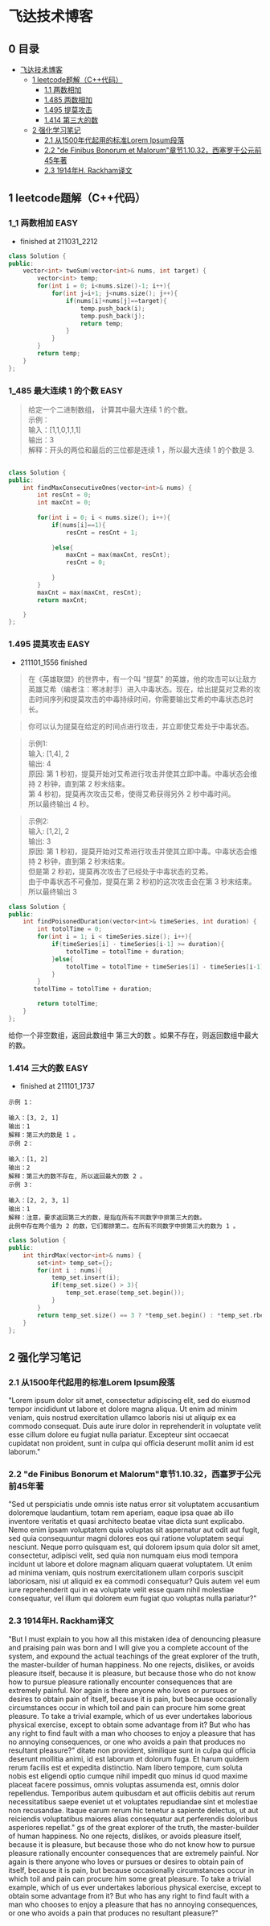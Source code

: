 # 飞达技术博客

## 0 目录

- [飞达技术博客](#------)
  * [1 leetcode题解（C++代码）](#1)
    + [1.1 两数相加](#1_1) 
    + [1.485 两数相加](#1_485) 
    + [1.495 提莫攻击](#1_495) 
    + [1.414 第三大的数](#1_414) 
  * [2 强化学习笔记](#2)
    + [2.1 从1500年代起用的标准Lorem Ipsum段落](#2_1)
    + [2.2 "de Finibus Bonorum et Malorum"章节1.10.32，西塞罗于公元前45年著](#2_2)
    + [2.3 1914年H. Rackham译文](#2_3)


## 1 leetcode题解（C++代码）<span id="1"></span>

### 1_1 两数相加 EASY<span id="1_1"></span>
- finished at 211031_2212

~~~c++
class Solution {
public:
    vector<int> twoSum(vector<int>& nums, int target) {
        vector<int> temp;
        for(int i = 0; i<nums.size()-1; i++){
            for(int j=i+1; j<nums.size(); j++){
                if(nums[i]+nums[j]==target){
                    temp.push_back(i);
                    temp.push_back(j);
                    return temp;
                }
            }
        }
        return temp;
    }
};
~~~

### 1_485 最大连续 1 的个数 EASY  <span id="1_485"></span>
>给定一个二进制数组， 计算其中最大连续 1 的个数。  
>示例：  
>输入：[1,1,0,1,1,1]    
>输出：3  
>解释：开头的两位和最后的三位都是连续 1 ，所以最大连续 1 的个数是 3.  

~~~c++
 
class Solution {
public:
    int findMaxConsecutiveOnes(vector<int>& nums) {
        int resCnt = 0; 
        int maxCnt = 0;
        
        for(int i = 0; i < nums.size(); i++){
            if(nums[i]==1){
                resCnt = resCnt + 1;
                 
            }else{
                maxCnt = max(maxCnt, resCnt);
                resCnt = 0;
   
            }
        }
        maxCnt = max(maxCnt, resCnt);
        return maxCnt;

    }
};
~~~
### 1.495 提莫攻击 EASY <span id="1_495"></span>
- 211101_1556 finished
>在《英雄联盟》的世界中，有一个叫 “提莫” 的英雄，他的攻击可以让敌方英雄艾希（编者注：寒冰射手）进入中毒状态。现在，给出提莫对艾希的攻击时间序列和提莫攻击的中毒持续时间，你需要输出艾希的中毒状态总时长。  

>你可以认为提莫在给定的时间点进行攻击，并立即使艾希处于中毒状态。  

>示例1:  
>输入: [1,4], 2  
>输出: 4  
>原因: 第 1 秒初，提莫开始对艾希进行攻击并使其立即中毒。中毒状态会维持 2 秒钟，直到第 2 秒末结束。  
>第 4 秒初，提莫再次攻击艾希，使得艾希获得另外 2 秒中毒时间。  
>所以最终输出 4 秒。  
   
>示例2:    
>输入: [1,2], 2  
>输出: 3  
>原因: 第 1 秒初，提莫开始对艾希进行攻击并使其立即中毒。中毒状态会维持 2 秒钟，直到第 2 秒末结束。  
>但是第 2 秒初，提莫再次攻击了已经处于中毒状态的艾希。  
>由于中毒状态不可叠加，提莫在第 2 秒初的这次攻击会在第 3 秒末结束。  
>所以最终输出 3   

~~~c++
class Solution {
public:
    int findPoisonedDuration(vector<int>& timeSeries, int duration) {
        int totolTime = 0;
        for(int i = 1; i < timeSeries.size(); i++){
            if(timeSeries[i] - timeSeries[i-1] >= duration){
                totolTime = totolTime + duration;
            }else{
                totolTime = totolTime + timeSeries[i] - timeSeries[i-1] ;
            }
        }
       totolTime = totolTime + duration;

        return totolTime;
    }
};
~~~

给你一个非空数组，返回此数组中 第三大的数 。如果不存在，则返回数组中最大的数。

### 1.414 三大的数 EASY <span id="1_414"></span>
- finished at 211101_1737
~~~
示例 1：

输入：[3, 2, 1]
输出：1
解释：第三大的数是 1 。
示例 2：

输入：[1, 2]
输出：2
解释：第三大的数不存在, 所以返回最大的数 2 。
示例 3：

输入：[2, 2, 3, 1]
输出：1
解释：注意，要求返回第三大的数，是指在所有不同数字中排第三大的数。
此例中存在两个值为 2 的数，它们都排第二。在所有不同数字中排第三大的数为 1 。
~~~
 
~~~c++
class Solution {
public:
    int thirdMax(vector<int>& nums) {
        set<int> temp_set={};
        for(int i : nums){
            temp_set.insert(i);
            if(temp_set.size() > 3){
                temp_set.erase(temp_set.begin());
            }
        }
        return temp_set.size() == 3 ? *temp_set.begin() : *temp_set.rbegin();
    }   
};
~~~



## 2 强化学习笔记 
### 2.1 从1500年代起用的标准Lorem Ipsum段落  
"Lorem ipsum dolor sit amet, consectetur adipiscing elit, sed do eiusmod tempor incididunt ut labore et dolore magna aliqua. Ut enim ad minim veniam, quis nostrud exercitation ullamco laboris nisi ut aliquip ex ea commodo consequat. Duis aute irure dolor in reprehenderit in voluptate velit esse cillum dolore eu fugiat nulla pariatur. Excepteur sint occaecat cupidatat non proident, sunt in culpa qui officia deserunt mollit anim id est laborum."

### 2.2 "de Finibus Bonorum et Malorum"章节1.10.32，西塞罗于公元前45年著 
"Sed ut perspiciatis unde omnis iste natus error sit voluptatem accusantium doloremque laudantium, totam rem aperiam, eaque ipsa quae ab illo inventore veritatis et quasi architecto beatae vitae dicta sunt explicabo. Nemo enim ipsam voluptatem quia voluptas sit aspernatur aut odit aut fugit, sed quia consequuntur magni dolores eos qui ratione voluptatem sequi nesciunt. Neque porro quisquam est, qui dolorem ipsum quia dolor sit amet, consectetur, adipisci velit, sed quia non numquam eius modi tempora incidunt ut labore et dolore magnam aliquam quaerat voluptatem. Ut enim ad minima veniam, quis nostrum exercitationem ullam corporis suscipit laboriosam, nisi ut aliquid ex ea commodi consequatur? Quis autem vel eum iure reprehenderit qui in ea voluptate velit esse quam nihil molestiae consequatur, vel illum qui dolorem eum fugiat quo voluptas nulla pariatur?"

### 2.3 1914年H. Rackham译文 
"But I must explain to you how all this mistaken idea of denouncing pleasure and praising pain was born and I will give you a complete account of the system, and expound the actual teachings of the great explorer of the truth, the master-builder of human happiness. No one rejects, dislikes, or avoids pleasure itself, because it is pleasure, but because those who do not know how to pursue pleasure rationally encounter consequences that are extremely painful. Nor again is there anyone who loves or pursues or desires to obtain pain of itself, because it is pain, but because occasionally circumstances occur in which toil and pain can procure him some great pleasure. To take a trivial example, which of us ever undertakes laborious physical exercise, except to obtain some advantage from it? But who has any right to find fault with a man who chooses to enjoy a pleasure that has no annoying consequences, or one who avoids a pain that produces no resultant pleasure?"
ditate non provident, similique sunt in culpa qui officia deserunt mollitia animi, id est laborum et dolorum fuga. Et harum quidem rerum facilis est et expedita distinctio. Nam libero tempore, cum soluta nobis est eligendi optio cumque nihil impedit quo minus id quod maxime placeat facere possimus, omnis voluptas assumenda est, omnis dolor repellendus. Temporibus autem quibusdam et aut officiis debitis aut rerum necessitatibus saepe eveniet ut et voluptates repudiandae sint et molestiae non recusandae. Itaque earum rerum hic tenetur a sapiente delectus, ut aut reiciendis voluptatibus maiores alias consequatur aut perferendis doloribus asperiores repellat."
gs of the great explorer of the truth, the master-builder of human happiness. No one rejects, dislikes, or avoids pleasure itself, because it is pleasure, but because those who do not know how to pursue pleasure rationally encounter consequences that are extremely painful. Nor again is there anyone who loves or pursues or desires to obtain pain of itself, because it is pain, but because occasionally circumstances occur in which toil and pain can procure him some great pleasure. To take a trivial example, which of us ever undertakes laborious physical exercise, except to obtain some advantage from it? But who has any right to find fault with a man who chooses to enjoy a pleasure that has no annoying consequences, or one who avoids a pain that produces no resultant pleasure?"
